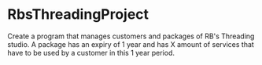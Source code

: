 # RbsThreadingProject
Create a program that manages customers and packages of RB's Threading studio.
A package has an expiry of 1 year and has X amount of services that have to be used by a customer in this 1 year period.
